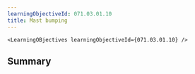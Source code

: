 ```yaml
---
learningObjectiveId: 071.03.01.10
title: Mast bumping
---
```


```tsx eval
<LearningOBjectives learningObjectiveId={071.03.01.10} />
```

## Summary
